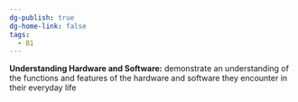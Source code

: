 ```yaml
---
dg-publish: true
dg-home-link: false
tags:
  - B1
---
```

**Understanding Hardware and Software:** demonstrate an understanding of the functions and features of the hardware and software they encounter in their everyday life